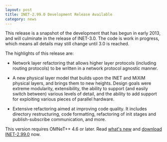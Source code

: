 ```yaml
---
layout: post
title: INET-2.99.0 Development Release Available
category: news
---
```


This release is a snapshot of the development that has begun in early 2013,
and will culminate in the release of INET-3.0. The code is work in
progress, which means all details may still change until 3.0 is reached.

The highlights of this release are:

*   Network layer refactoring that allows higher layer protocols (including
    routing protocols) to be written in a network protocol agnostic manner.

*   A new physical layer model that builds upon the INET and MiXiM physical
    layers, and brings them to new heights. Design goals were extreme
    modularity, extensibility, the ability to support (and easily switch
    between) various levels of detail, and the ability to add support for
    exploiting various pieces of parallel hardware.

*   Extensive refactoring aimed at improving code quality. It includes
    directory restructuring, code formatting, refactoring of init stages and
    publish-subscribe communication, and more.

This version requires OMNeT++ 4.6 or later. Read
[what's new](https://github.com/inet-framework/inet/blob/v2.99.0/WHATSNEW) and
[download INET-2.99.0](http://omnetpp.org/download/contrib/models/inet-2.99.0-src.tgz)
now.
